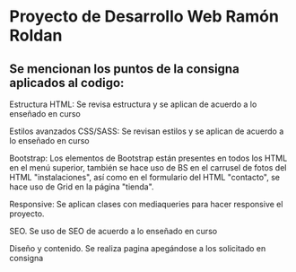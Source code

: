 # Proyecto de Desarrollo Web Ramón Roldan
## Se mencionan los puntos de la consigna aplicados al codigo:

Estructura HTML: Se revisa estructura y se aplican de acuerdo a lo enseñado en curso

Estilos avanzados CSS/SASS: Se revisan estilos y se aplican de acuerdo a lo enseñado en curso

Bootstrap: Los elementos de Bootstrap están presentes en todos los HTML en el menú superior, también se hace uso de BS en el carrusel de fotos del HTML "instalaciones", así como en el formulario del HTML "contacto", se hace uso de Grid en la página "tienda".

Responsive: Se aplican clases con mediaqueries para hacer responsive el proyecto.

SEO. Se uso de SEO de acuerdo a lo enseñado en curso

Diseño y contenido. Se realiza pagina apegándose a los solicitado en consigna
